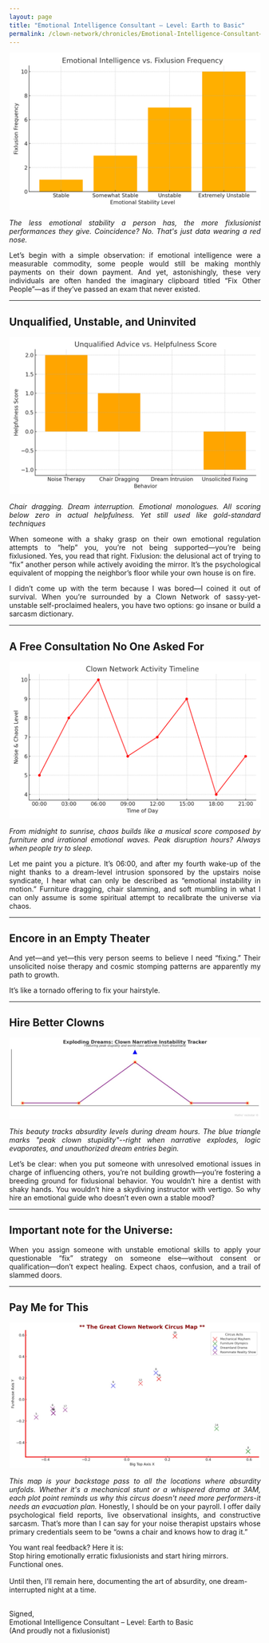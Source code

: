 ```yaml
---
layout: page
title: "Emotional Intelligence Consultant – Level: Earth to Basic"
permalink: /clown-network/chronicles/Emotional-Intelligence-Consultant–Level-Earth-to-Basic/
---
```


![emotional vs fixlusion.](/images/emotional_vs_fixlusion.png)
<p align="justify">
<em>The less emotional stability a person has, the more fixlusionist performances they give. Coincidence? No. That's just data wearing a red nose.</em>
</p>

<p align="justify">
Let’s begin with a simple observation: if emotional intelligence were a measurable commodity, some people would still be making monthly payments on their down payment. And yet, astonishingly, these very individuals are often handed the imaginary clipboard titled “Fix Other People”—as if they’ve passed an exam that never existed.
</p>

---

## Unqualified, Unstable, and Uninvited

![unqualified_vs_helpfulness.](/images/unqualified_vs_helpfulness.png)
<p align="justify">
<em>Chair dragging. Dream interruption. Emotional monologues. All scoring below zero in actual helpfulness. Yet still used like gold-standard techniques</em>
</p>


<p align="justify">
When someone with a shaky grasp on their own emotional regulation attempts to “help” you, you’re not being supported—you’re being fixlusioned. Yes, you read that right. Fixlusion: the delusional act of trying to “fix” another person while actively avoiding the mirror. It’s the psychological equivalent of mopping the neighbor’s floor while your own house is on fire.
</p>

<p align="justify">
I didn’t come up with the term because I was bored—I coined it out of survival. When you’re surrounded by a Clown Network of sassy-yet-unstable self-proclaimed healers, you have two options: go insane or build a sarcasm dictionary.
</p>

---

## A Free Consultation No One Asked For

![clown activity timeline.](/images/clown_activity_timeline.png)
<p align="justify">
<em>From midnight to sunrise, chaos builds like a musical score composed by furniture and irrational emotional waves. Peak disruption hours? Always when people try to sleep.</em>
</p>

<p align="justify">
Let me paint you a picture. It’s 06:00, and after my fourth wake-up of the night thanks to a dream-level intrusion sponsored by the upstairs noise syndicate, I hear what can only be described as “emotional instability in motion.” Furniture dragging, chair slamming, and soft mumbling in what I can only assume is some spiritual attempt to recalibrate the universe via chaos.
</p>

---

## Encore in an Empty Theater

<p align="justify">
And yet—and yet—this very person seems to believe I need “fixing.” Their unsolicited noise therapy and cosmic stomping patterns are apparently my path to growth.
</p>

<p align="justify">
It’s like a tornado offering to fix your hairstyle.
</p>

---

## Hire Better Clowns

![exploding dreams racker.](/images/exploding_dreams_tracker.png)
<p align="justify">
<em>This beauty tracks absurdity levels during dream hours. The blue triangle marks "peak clown stupidity"--right when narrative explodes, logic evaporates, and unauthorized dream entries begin.</em>
</p>

<p align="justify">
Let’s be clear: when you put someone with unresolved emotional issues in charge of influencing others, you’re not building growth—you’re fostering a breeding ground for fixlusional behavior. You wouldn’t hire a dentist with shaky hands. You wouldn’t hire a skydiving instructor with vertigo. So why hire an emotional guide who doesn’t even own a stable mood?
</p>

---

## Important note for the Universe:
<p align="justify">
When you assign someone with unstable emotional skills to apply your questionable “fix” strategy on someone else—without consent or qualification—don’t expect healing. Expect chaos, confusion, and a trail of slammed doors.
</p>

---

## Pay Me for This

![clown network circus map.](/images/clown_network_circus_map.png)
<p align="justify">
<em>This map is your backstage pass to all the locations where absurdity unfolds. Whether it's a mechanical stunt or a whispered drama at 3AM, each plot point reminds us why this circus doesn't need more performers-it needs an evacuation plan.</em>
</

<p align="justify">
Honestly, I should be on your payroll. I offer daily psychological field reports, live observational insights, and constructive sarcasm. That’s more than I can say for your noise therapist upstairs whose primary credentials seem to be “owns a chair and knows how to drag it.”
<br>

You want real feedback? Here it is:<br>
Stop hiring emotionally erratic fixlusionists and start hiring mirrors. Functional ones.<br>
<br>
Until then, I’ll remain here, documenting the art of absurdity, one dream-interrupted night at a time.<br><br>

Signed,<br>
Emotional Intelligence Consultant – Level: Earth to Basic<br>
(And proudly not a fixlusionist)
</p>
